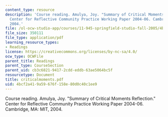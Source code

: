 ```yaml
---
content_type: resource
description: 'Course reading. Amulya, Joy. "Summary of Critical Moments Reflection."
  Center for Reflective Community Practice Working Paper 2004-06. Cambridge, MA: MIT,
  2004.'
file: /ol-ocw-studio-app/courses/11-945-springfield-studio-fall-2005/4bcf2a419a59676f158e80d0c40c1ee9_criticalmoments.pdf
file_size: 350111
file_type: application/pdf
learning_resource_types:
- Readings
license: https://creativecommons.org/licenses/by-nc-sa/4.0/
ocw_type: OCWFile
parent_title: Readings
parent_type: CourseSection
parent_uid: cb3c6821-9417-2cdd-eddb-63ae5064bc5f
resourcetype: Document
title: criticalmoments.pdf
uid: 4bcf2a41-9a59-676f-158e-80d0c40c1ee9
---
```

Course reading. Amulya, Joy. "Summary of Critical Moments Reflection." Center for Reflective Community Practice Working Paper 2004-06. Cambridge, MA: MIT, 2004.